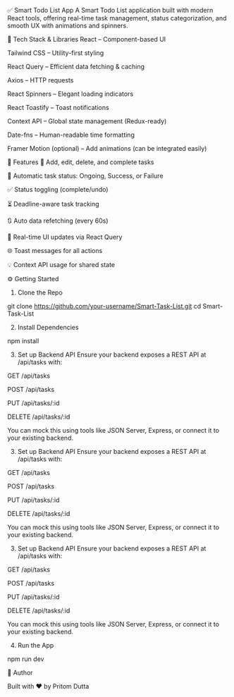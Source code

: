 ✅ Smart Todo List App
A Smart Todo List application built with modern React tools, offering real-time task management, status categorization, and smooth UX with animations and spinners.

🚀 Tech Stack & Libraries
React – Component-based UI

Tailwind CSS – Utility-first styling

React Query – Efficient data fetching & caching

Axios – HTTP requests

React Spinners – Elegant loading indicators

React Toastify – Toast notifications

Context API – Global state management (Redux-ready)

Date-fns – Human-readable time formatting

Framer Motion (optional) – Add animations (can be integrated easily)

🧠 Features
📝 Add, edit, delete, and complete tasks

🔄 Automatic task status: Ongoing, Success, or Failure

✅ Status toggling (complete/undo)

⏳ Deadline-aware task tracking

🔃 Auto data refetching (every 60s)

💬 Real-time UI updates via React Query

🌐 Toast messages for all actions

💡 Context API usage for shared state

⚙️ Getting Started

1. Clone the Repo

git clone https://github.com/your-username/Smart-Task-List.git
cd Smart-Task-List

2. Install Dependencies

npm install

3. Set up Backend API
Ensure your backend exposes a REST API at /api/tasks with:

GET /api/tasks

POST /api/tasks

PUT /api/tasks/:id

DELETE /api/tasks/:id

You can mock this using tools like JSON Server, Express, or connect it to your existing backend.

3. Set up Backend API
Ensure your backend exposes a REST API at /api/tasks with:

GET /api/tasks

POST /api/tasks

PUT /api/tasks/:id

DELETE /api/tasks/:id

You can mock this using tools like JSON Server, Express, or connect it to your existing backend.

3. Set up Backend API
Ensure your backend exposes a REST API at /api/tasks with:

GET /api/tasks

POST /api/tasks

PUT /api/tasks/:id

DELETE /api/tasks/:id

You can mock this using tools like JSON Server, Express, or connect it to your existing backend.

4. Run the App

npm run dev


📌 Author

Built with ❤️ by Pritom Dutta



